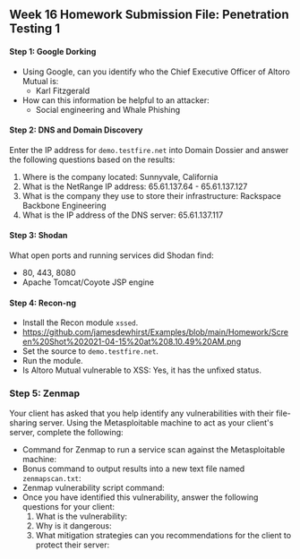 ## Week 16 Homework Submission File: Penetration Testing 1
#### Step 1: Google Dorking
- Using Google, can you identify who the Chief Executive Officer of Altoro Mutual is:
	- Karl Fitzgerald
- How can this information be helpful to an attacker:
	- Social engineering and Whale Phishing	

#### Step 2: DNS and Domain Discovery
Enter the IP address for `demo.testfire.net` into Domain Dossier and answer the following questions based on the results:
  1. Where is the company located: Sunnyvale, California
  2. What is the NetRange IP address: 65.61.137.64 - 65.61.137.127
  3. What is the company they use to store their infrastructure: Rackspace Backbone Engineering
  4. What is the IP address of the DNS server: 65.61.137.117
#### Step 3: Shodan
What open ports and running services did Shodan find:
- 80, 443, 8080
- Apache Tomcat/Coyote JSP engine
#### Step 4: Recon-ng
- Install the Recon module `xssed`.
- https://github.com/jamesdewhirst/Examples/blob/main/Homework/Screen%20Shot%202021-04-15%20at%208.10.49%20AM.png
- Set the source to `demo.testfire.net`. 
- Run the module. 
- Is Altoro Mutual vulnerable to XSS: Yes, it has the unfixed status.
### Step 5: Zenmap
Your client has asked that you help identify any vulnerabilities with their file-sharing server. Using the Metasploitable machine to act as your client's server, complete the following:
- Command for Zenmap to run a service scan against the Metasploitable machine: 
 - Bonus command to output results into a new text file named `zenmapscan.txt`:
- Zenmap vulnerability script command: 
- Once you have identified this vulnerability, answer the following questions for your client:
  1. What is the vulnerability:
  2. Why is it dangerous:
  3. What mitigation strategies can you recommendations for the client to protect their server:

